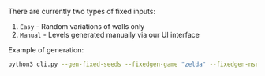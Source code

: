 There are currently two types of fixed inputs:
1. `Easy` - Random variations of walls only
2. `Manual` - Levels generated manually via our UI interface

Example of generation:

```bash
python3 cli.py --gen-fixed-seeds --fixedgen-game "zelda" --fixedgen-nseeds 10 --fixedgen-difficulty "easy"
```